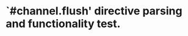 `#channel.flush' directive parsing and functionality test.
==========================================================
